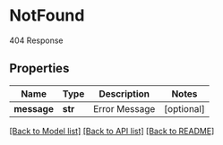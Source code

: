 # NotFound

404 Response
## Properties
Name | Type | Description | Notes
------------ | ------------- | ------------- | -------------
**message** | **str** | Error Message | [optional] 

[[Back to Model list]](../README.md#documentation-for-models) [[Back to API list]](../README.md#documentation-for-api-endpoints) [[Back to README]](../README.md)


